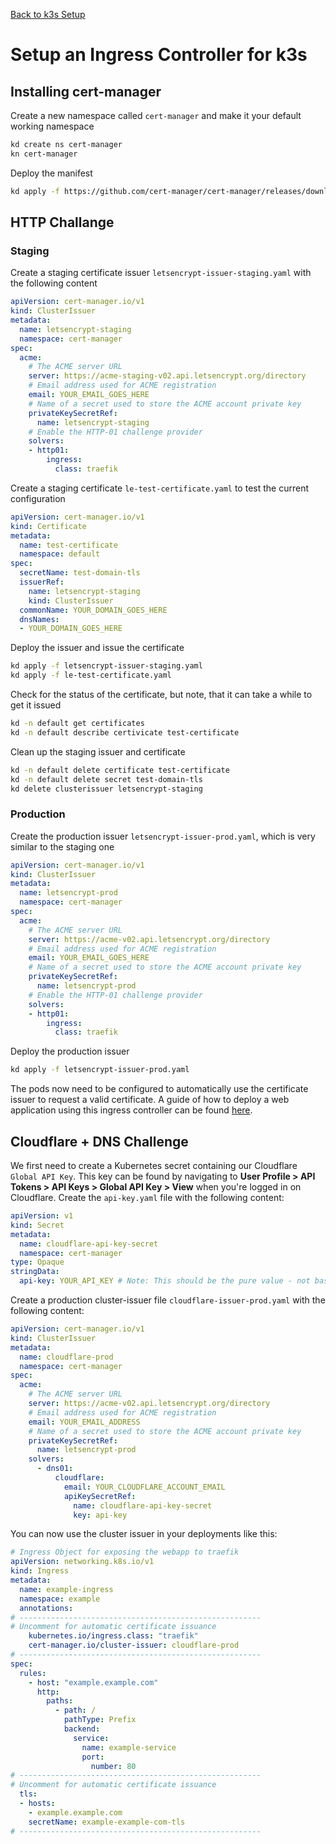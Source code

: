 [Back to k3s Setup](./README.md)

# Setup an Ingress Controller for k3s

## Installing cert-manager
Create a new namespace called `cert-manager` and make it your default working namespace
```bash
kd create ns cert-manager
kn cert-manager
```

Deploy the manifest 
```bash
kd apply -f https://github.com/cert-manager/cert-manager/releases/download/v1.8.0/cert-manager.yaml
```

## HTTP Challange
### Staging
Create a staging certificate issuer `letsencrypt-issuer-staging.yaml` with the following content
```yaml
apiVersion: cert-manager.io/v1
kind: ClusterIssuer
metadata:
  name: letsencrypt-staging
  namespace: cert-manager
spec:
  acme:
    # The ACME server URL
    server: https://acme-staging-v02.api.letsencrypt.org/directory
    # Email address used for ACME registration
    email: YOUR_EMAIL_GOES_HERE
    # Name of a secret used to store the ACME account private key
    privateKeySecretRef:
      name: letsencrypt-staging
    # Enable the HTTP-01 challenge provider
    solvers:
    - http01:
        ingress:
          class: traefik
```

Create a staging certificate `le-test-certificate.yaml` to test the current configuration
```yaml
apiVersion: cert-manager.io/v1
kind: Certificate
metadata:
  name: test-certificate
  namespace: default
spec:
  secretName: test-domain-tls
  issuerRef:
    name: letsencrypt-staging
    kind: ClusterIssuer
  commonName: YOUR_DOMAIN_GOES_HERE
  dnsNames:
  - YOUR_DOMAIN_GOES_HERE
```

Deploy the issuer and issue the certificate
```bash
kd apply -f letsencrypt-issuer-staging.yaml
kd apply -f le-test-certificate.yaml
```

Check for the status of the certificate, but note, that it can take a while to get it issued
```bash
kd -n default get certificates
kd -n default describe certivicate test-certificate
```

Clean up the staging issuer and certificate
```bash
kd -n default delete certificate test-certificate
kd -n default delete secret test-domain-tls
kd delete clusterissuer letsencrypt-staging
```

### Production
Create the production issuer `letsencrypt-issuer-prod.yaml`, which is very similar to the staging one
```yaml
apiVersion: cert-manager.io/v1
kind: ClusterIssuer
metadata:
  name: letsencrypt-prod
  namespace: cert-manager
spec:
  acme:
    # The ACME server URL
    server: https://acme-v02.api.letsencrypt.org/directory
    # Email address used for ACME registration
    email: YOUR_EMAIL_GOES_HERE
    # Name of a secret used to store the ACME account private key
    privateKeySecretRef:
      name: letsencrypt-prod
    # Enable the HTTP-01 challenge provider
    solvers:
    - http01:
        ingress:
          class: traefik
```

Deploy the production issuer
```bash
kd apply -f letsencrypt-issuer-prod.yaml
```

The pods now need to be configured to automatically use the certificate issuer to request a valid certificate. A guide of how to deploy a web application using this ingress controller can be found [here](../../templates/README.md#common-static-website).

## Cloudflare + DNS Challenge
We first need to create a Kubernetes secret containing our Cloudflare `Global API Key`. This key can be found by navigating to **User Profile > API Tokens > API Keys > Global API Key > View** when you're logged in on Cloudflare. Create the `api-key.yaml` file with the following content:
```yaml 
apiVersion: v1
kind: Secret
metadata:
  name: cloudflare-api-key-secret
  namespace: cert-manager
type: Opaque
stringData:
  api-key: YOUR_API_KEY # Note: This should be the pure value - not base64 encoded
```

Create a production cluster-issuer file `cloudflare-issuer-prod.yaml` with the following content:
```yaml
apiVersion: cert-manager.io/v1
kind: ClusterIssuer
metadata:
  name: cloudflare-prod
  namespace: cert-manager
spec:
  acme:
    # The ACME server URL
    server: https://acme-v02.api.letsencrypt.org/directory
    # Email address used for ACME registration
    email: YOUR_EMAIL_ADDRESS
    # Name of a secret used to store the ACME account private key
    privateKeySecretRef:
      name: letsencrypt-prod
    solvers:
      - dns01:
          cloudflare:
            email: YOUR_CLOUDFLARE_ACCOUNT_EMAIL
            apiKeySecretRef:
              name: cloudflare-api-key-secret
              key: api-key
```

You can now use the cluster issuer in your deployments like this:
```yaml
# Ingress Object for exposing the webapp to traefik
apiVersion: networking.k8s.io/v1
kind: Ingress
metadata:
  name: example-ingress 
  namespace: example
  annotations:
# ------------------------------------------------------
# Uncomment for automatic certificate issuance
    kubernetes.io/ingress.class: "traefik"
    cert-manager.io/cluster-issuer: cloudflare-prod
# ------------------------------------------------------
spec: 
  rules:
    - host: "example.example.com"
      http:
        paths:
          - path: /
            pathType: Prefix
            backend:
              service: 
                name: example-service
                port: 
                  number: 80
# ------------------------------------------------------
# Uncomment for automatic certificate issuance
  tls:
  - hosts:
    - example.example.com
    secretName: example-example-com-tls
# ------------------------------------------------------